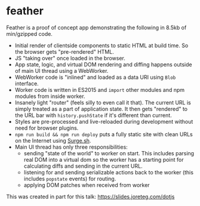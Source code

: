 # feather

Feather is a proof of concept app demonstrating the following in 8.5kb of min/gzipped code.

- Initial render of clientside components to static HTML at build time. So the browser gets "pre-rendered" HTML.
- JS "taking over" once loaded in the browser.
- App state, logic, and virtual DOM rendering and diffing happens outside of main UI thread using a WebWorker.
- WebWorker code is "inlined" and loaded as a data URI using `Blob` interface.
- Worker code is written in ES2015 and `import` other modules and npm modules from inside worker.
- Insanely light "router" (feels silly to even call it that). The current URL is simply treated as a part of application state. It then gets "rendered" to the URL bar with `history.pushState` if it's different than current.
- Styles are pre-processed and live-reloaded during development without need for browser plugins.
- `npm run build && npm run deploy` puts a fully static site with clean URLs on the Internet using [Surge.sh](https://surge.sh).
- Main UI thread has only three responsibilities:
	- sending "state of the world" to worker on start. This includes parsing real DOM into a virtual dom so the worker has a starting point for calculating diffs and sending in the current URL.
	- listening for and sending serializable actions back to the worker (this includes `popstate` events) for routing.
	- applying DOM patches when received from worker

This was created in part for this talk: https://slides.joreteg.com/dotjs
	